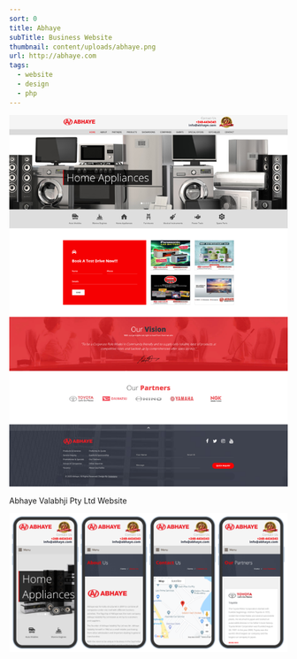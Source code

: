 ```yaml
---
sort: 0
title: Abhaye
subTitle: Business Website
thumbnail: content/uploads/abhaye.png
url: http://abhaye.com
tags:
  - website
  - design
  - php
---
```


![Abhaye](content/uploads/abhaye-home.png)

Abhaye Valabhji Pty Ltd Website

![Abhaye](content/uploads/abhaye-responsive.png)
